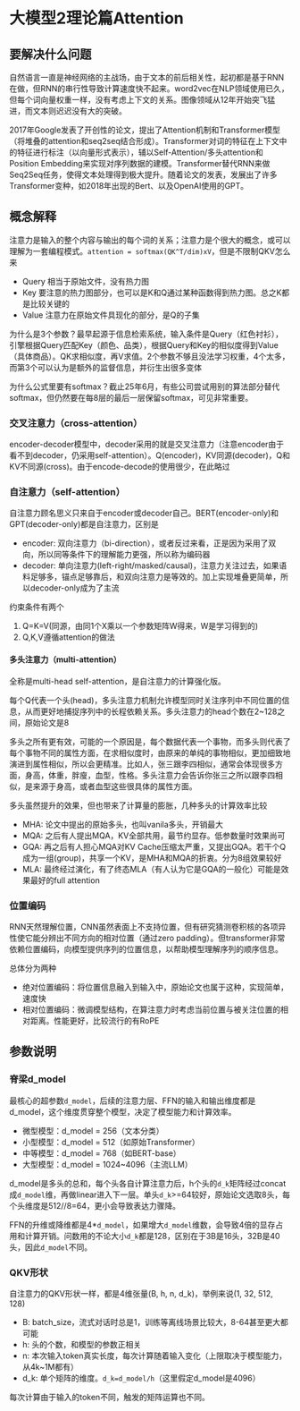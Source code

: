 # 大模型2理论篇Attention

## 要解决什么问题

自然语言一直是神经网络的主战场，由于文本的前后相关性，起初都是基于RNN在做，但RNN的串行性导致计算速度快不起来。word2vec在NLP领域使用已久，但每个词向量权重一样，没有考虑上下文的关系。图像领域从12年开始突飞猛进，而文本则迟迟没有大的突破。

2017年Google发表了开创性的论文，提出了Attention机制和Transformer模型（将堆叠的attention和seq2seq结合形成）。Transformer对词的特征在上下文中的特征进行标注（以向量形式表示），辅以Self-Attention/多头attention和Position Embedding来实现对序列数据的建模。Transformer替代RNN来做Seq2Seq任务，使得文本处理得到极大提升。随着论文的发表，发展出了许多Transformer变种，如2018年出现的Bert、以及OpenAI使用的GPT。

## 概念解释

注意力是输入的整个内容与输出的每个词的关系；注意力是个很大的概念，或可以理解为一套编程模式。`attention = softmax(QK^T/dim)xV`，但是不限制QKV怎么来

* Query 相当于原始文件，没有热力图
* Key 要注意的热力图部分，也可以是K和Q通过某种函数得到热力图。总之K都是比较关键的
* Value 注意力在原始文件具现化的部分，是Q的子集

为什么是3个参数？最早起源于信息检索系统，输入条件是Query（红色衬衫），引擎根据Query匹配Key（颜色、品类），根据Query和Key的相似度得到Value（具体商品）。QK求相似度，再V求值。2个参数不够且没法学习权重，4个太多，而第3个可以认为是额外的监督信息，并衍生出很多变体

为什么公式里要有softmax？截止25年6月，有些公司尝试用别的算法部分替代softmax，但仍然要在每8层的最后一层保留softmax，可见非常重要。

### 交叉注意力（cross-attention）

encoder-decoder模型中，decoder采用的就是交叉注意力（注意encoder由于看不到decoder，仍采用self-attention）。Q(encoder)，KV同源(decoder)，Q和KV不同源(cross)。由于encode-decode的使用很少，在此略过

### 自注意力（self-attention）

自注意力顾名思义只来自于encoder或decoder自己。BERT(encoder-only)和GPT(decoder-only)都是自注意力，区别是

* encoder: 双向注意力（bi-direction），或者反过来看，正是因为采用了双向，所以同等条件下的理解能力更强，所以称为编码器
* decoder: 单向注意力(left-right/masked/causal)，注意力关注过去，如果语料足够多，锚点足够靠后，和双向注意力是等效的。加上实现堆叠更简单，所以decoder-only成为了主流

约束条件有两个

1. Q=K=V(同源，由同1个X乘以一个参数矩阵W得来，W是学习得到的)
2. Q,K,V遵循attention的做法

#### 多头注意力（multi-attention）

全称是multi-head self-attention，是自注意力的计算强化版。

每个Q代表一个头(head)，多头注意力机制允许模型同时关注序列中不同位置的信息，从而更好地捕捉序列中的长程依赖关系。多头注意力的head个数在2~128之间，原始论文是8

多头之所有更有效，可能的一个原因是，每个数据代表一个事物，而多头则代表了每个事物不同的属性方面，在求相似度时，由原来的单纯的事物相似，更加细致地演进到属性相似，所以会更精准。比如人，张三跟李四相似，通常会体现很多方面，身高，体重，胖廋，血型，性格。多头注意力会告诉你张三之所以跟李四相似，是来源于身高，或者血型这些很具体的属性方面。

多头虽然提升的效果，但也带来了计算量的膨胀，几种多头的计算效率比较

* MHA: 论文中提出的原始多头，也叫vanila多头，开销最大
* MQA: 之后有人提出MQA，KV全部共用，最节约显存。低参数量时效果尚可
* GQA: 再之后有人担心MQA对KV Cache压缩太严重，又提出GQA。若干个Q成为一组(group)，共享一个KV，是MHA和MQA的折衷。分为8组效果较好
* MLA: 最终经过演化，有了终态MLA（有人认为它是GQA的一般化）可能是效果最好的full attention

### 位置编码

RNN天然理解位置，CNN虽然表面上不支持位置，但有研究猜测卷积核的各项异性使它能分辨出不同方向的相对位置（通过zero padding）。但transformer非常依赖位置编码，向模型提供序列的位置信息，以帮助模型理解序列的顺序信息。

总体分为两种
* 绝对位置编码：将位置信息融入到输入中，原始论文也属于这种，实现简单，速度快
* 相对位置编码：微调模型结构，在算注意力时考虑当前位置与被关注位置的相对距离。性能更好，比较流行的有RoPE

## 参数说明

### 脊梁d_model

最核心的超参数`d_model`，后续的注意力层、FFN的输入和输出维度都是d_model，这个维度贯穿整个模型，决定了模型能力和计算效率。

* 微型模型：d_model = 256（文本分类）
* 小型模型：d_model = 512（如原始Transformer）
* 中等模型：d_model = 768（如BERT-base）
* 大型模型：d_model = 1024~4096（主流LLM）

d_model是多头的总和，每个头各自计算注意力后，h个头的`d_k`矩阵经过concat成`d_model`维，再做linear进入下一层。单头`d_k`>=64较好，原始论文选取8头，每个头维度是512//8=64，更小会导致表达力骤降。

FFN的升维或降维都是4*`d_model`，如果增大`d_model`维数，会导致4倍的显存占用和计算开销。问数用的不论大小`d_k`都是128，区别在于3B是16头，32B是40头，因此`d_model`不同。

### QKV形状

自注意力的QKV形状一样，都是4维张量(B, h, n, d_k)，举例来说(1, 32, 512, 128)

* B: batch_size，流式对话时总是1，训练等离线场景比较大，8-64甚至更大都可能
* h: 头的个数，和模型的参数正相关
* n: 本次输入token真实长度，每次计算随着输入变化（上限取决于模型能力，从4k~1M都有）
* d_k: 单个矩阵的维度。`d_k=d_model/h`（这里假定d_model是4096）

每次计算由于输入的token不同，触发的矩阵运算也不同。